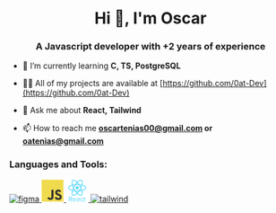 <h1 align="center">Hi 👋, I'm Oscar</h1>
<h3 align="center">A Javascript developer with +2 years of experience</h3>

- 🌱 I’m currently learning **C, TS, PostgreSQL**

- 👨‍💻 All of my projects are available at [https://github.com/0at-Dev](https://github.com/0at-Dev)

- 💬 Ask me about **React, Tailwind**

- 📫 How to reach me **oscartenias00@gmail.com or oatenias@gmail.com**

<h3 align="left">Languages and Tools:</h3>
<p align="left"> <a href="https://www.figma.com/" target="_blank" rel="noreferrer"> <img src="https://www.vectorlogo.zone/logos/figma/figma-icon.svg" alt="figma" width="40" height="40"/> </a> <a href="https://developer.mozilla.org/en-US/docs/Web/JavaScript" target="_blank" rel="noreferrer"> <img src="https://raw.githubusercontent.com/devicons/devicon/master/icons/javascript/javascript-original.svg" alt="javascript" width="40" height="40"/> </a> <a href="https://reactjs.org/" target="_blank" rel="noreferrer"> <img src="https://raw.githubusercontent.com/devicons/devicon/master/icons/react/react-original-wordmark.svg" alt="react" width="40" height="40"/> </a> <a href="https://tailwindcss.com/" target="_blank" rel="noreferrer"> <img src="https://www.vectorlogo.zone/logos/tailwindcss/tailwindcss-icon.svg" alt="tailwind" width="40" height="40"/> </a> </p>
